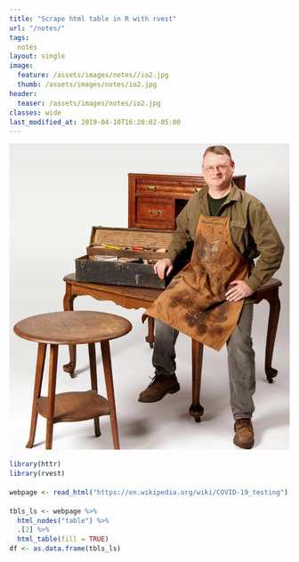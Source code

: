```yaml
---
title: "Scrape html table in R with rvest"
url: "/notes/"
tags:
  notes
layout: single  
image:
  feature: /assets/images/notes//io2.jpg
  thumb: /assets/images/notes/io2.jpg
header:
  teaser: /assets/images/notes/io2.jpg
classes: wide
last_modified_at: 2019-04-10T16:20:02-05:00
---
```


[![small image](/assets/images/notes/io1.png)](/assets/images/notes/io1.png)


```r
library(httr)
library(rvest)

webpage <- read_html("https://en.wikipedia.org/wiki/COVID-19_testing")

tbls_ls <- webpage %>%
  html_nodes("table") %>%
  .[2] %>%
  html_table(fill = TRUE)
df <- as.data.frame(tbls_ls)

```
